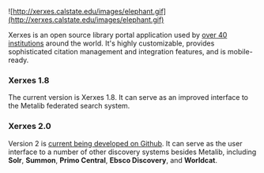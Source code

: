 ![http://xerxes.calstate.edu/images/elephant.gif](http://xerxes.calstate.edu/images/elephant.gif)

Xerxes is an open source library portal application used by [over 40 institutions](http://code.google.com/p/xerxes-portal/wiki/Implementations) around the world.  It's highly customizable, provides sophisticated citation management and integration features, and is mobile-ready.

### Xerxes 1.8 ###

The current version is Xerxes 1.8.  It can serve as an improved interface to the Metalib federated search system.

### Xerxes 2.0 ###

Version 2 is [current being developed on Github](https://github.com/dswalker/xerxes).   It can serve as the user interface to a number of other discovery systems besides Metalib, including **Solr**, **Summon**, **Primo Central**, **Ebsco Discovery**, and **Worldcat**.
